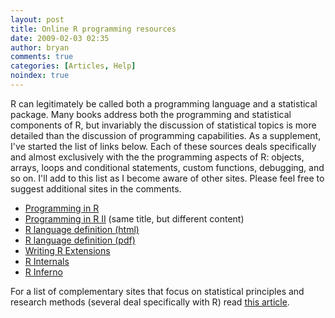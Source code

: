 ```yaml
---
layout: post
title: Online R programming resources
date: 2009-02-03 02:35
author: bryan
comments: true
categories: [Articles, Help]
noindex: true
---
```



R can legitimately be called both a programming language and a statistical package.  Many books address both the programming and statistical components of R, but invariably the discussion of statistical topics is more detailed than the discussion of programming capabilities.  As a supplement, I've started the list of links below.  Each of these sources deals specifically and almost exclusively with the the programming aspects of R: objects, arrays, loops and conditional statements, custom functions, debugging, and so on.  I'll add to this list as I become aware of other sites.  Please feel free to suggest additional sites in the comments.

<ul>
<li><a href="http://zoonek2.free.fr/UNIX/48_R/02.html" title="Programming in R" alt="Programming in R">Programming in R</a></li>

<li><a href="http://www.faculty.ucr.edu/~tgirke/Documents/R_BioCond/R_Programming.html" title="Programming in R #2 " alt="Programming in R #2">Programming in R II</a> (same title, but different content)</li>

<li><a href="http://stat.ethz.ch/R-manual/R-devel/doc/manual/R-lang.html" title="R language definition html" alt="R language definintion html">R language definition (html)</a></li>
<li><a href="http://cran.r-project.org/doc/manuals/R-lang.pdf" title="R language definition pdf " alt="R language definition pdf ">R language definition (pdf) </a></li>

<li><a href="http://stat.ethz.ch/R-manual/R-devel/doc/manual/R-exts.html" title="Extensions for R " alt="Extensions for R">Writing R Extensions</a></li>

<li><a href="http://stat.ethz.ch/R-manual/R-devel/doc/manual/R-ints.html" title="R internals" alt="R internals">R Internals</a></li>

<li><a href="http://www.burns-stat.com/pages/Tutor/R_inferno.pdf" title="R inferno" alt="R inferno">R Inferno</a></li>
</ul>


For a list of complementary sites that focus on statistical principles and research methods (several deal specifically with R) read <a href="http://www.programmingr.com/content/helpful-statistical-references" title="Helpful statistical references">this article</a>.



<br />
